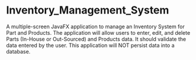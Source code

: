# Inventory_Management_System
A multiple-screen JavaFX application to manage an Inventory System for Part and Products. The application will allow users to enter, edit, and delete Parts (In-House or Out-Sourced) and Products data. It should validate the data entered by the user. This application will NOT persist data into a database.
